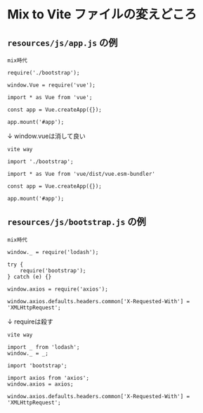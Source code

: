 # Mix to Vite ファイルの変えどころ

## `resources/js/app.js` の例

`mix時代`

```vim
require('./bootstrap');

window.Vue = require('vue');

import * as Vue from 'vue';

const app = Vue.createApp({});

app.mount('#app');
```

↓ window.vueは消して良い

`vite way`

```vim
import './bootstrap';

import * as Vue from 'vue/dist/vue.esm-bundler'

const app = Vue.createApp({});

app.mount('#app');
```


## `resources/js/bootstrap.js` の例

`mix時代`

```vim
window._ = require('lodash');

try {
    require('bootstrap');
} catch (e) {}

window.axios = require('axios');

window.axios.defaults.headers.common['X-Requested-With'] = 'XMLHttpRequest';
```

↓ requireは殺す

`vite way`

```vim
import _ from 'lodash';
window._ = _;

import 'bootstrap';

import axios from 'axios';
window.axios = axios;

window.axios.defaults.headers.common['X-Requested-With'] = 'XMLHttpRequest';
```

